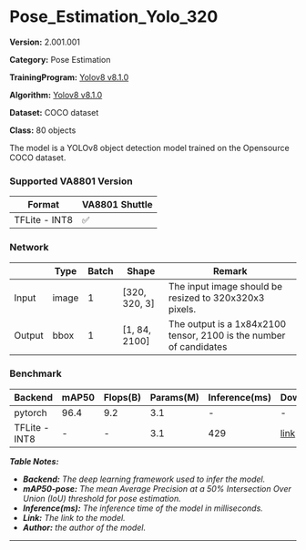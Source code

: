 # Pose_Estimation_Yolo_320

**Version:** 2.001.001

**Category:** Pose Estimation

**TrainingProgram:** [Yolov8 v8.1.0](https://github.com/ultralytics/ultralytics/tree/main) 

**Algorithm:** [Yolov8 v8.1.0](https://github.com/ultralytics/ultralytics/tree/main)

**Dataset:** COCO dataset

**Class:** 80 objects

The model is a YOLOv8 object detection model trained on the Opensource COCO dataset.

### Supported VA8801 Version

| Format | VA8801 Shuttle  |
| --- | --- |
| TFLite - INT8 | ✅ |

### Network

|  | Type | Batch | Shape | Remark |
| --- | --- | --- | --- | --- |
| Input | image | 1 | [320, 320, 3] | The input image should be resized to 320x320x3 pixels. |
| Output | bbox | 1 | [1, 84, 2100] | The output is a 1x84x2100 tensor, 2100 is the number of candidates |

### Benchmark

| Backend | mAP50 | Flops(B) | Params(M) | Inference(ms) | Download | Author |
| --- | --- | --- | --- | --- | --- | --- |
| pytorch | 96.4 | 9.2 | 3.1 | - | - | ultralytics |
| TFLite - INT8 | - | - | 3.1 | 429 | [link](./yolov8n_2_001_001.tflite) | ultralytics |

***Table Notes:***

- ***Backend:** The deep learning framework used to infer the model.*
- ***mAP50-pose:** The mean Average Precision at a 50% Intersection Over Union (IoU) threshold for pose estimation.*
- ***Inference(ms):** The inference time of the model in milliseconds.*
- ***Link:** The link to the model.*
- ***Author:** the author of the model.*

---

